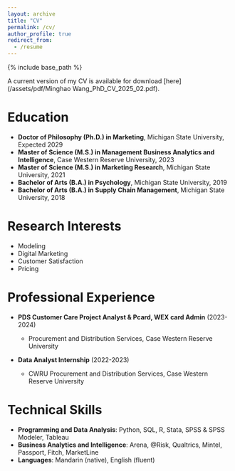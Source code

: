 ```yaml
---
layout: archive
title: "CV"
permalink: /cv/
author_profile: true
redirect_from:
  - /resume
---
```


{% include base_path %}

A current version of my CV is available for download [here](/assets/pdf/Minghao Wang_PhD_CV_2025_02.pdf).

# Education

* **Doctor of Philosophy (Ph.D.) in Marketing**, Michigan State University, Expected 2029
* **Master of Science (M.S.) in Management Business Analytics and Intelligence**, Case Western Reserve University, 2023
* **Master of Science (M.S.) in Marketing Research**, Michigan State University, 2021
* **Bachelor of Arts (B.A.) in Psychology**, Michigan State University, 2019
* **Bachelor of Arts (B.A.) in Supply Chain Management**, Michigan State University, 2018

# Research Interests

* Modeling
* Digital Marketing
* Customer Satisfaction
* Pricing

# Professional Experience

* **PDS Customer Care Project Analyst & Pcard, WEX card Admin** (2023-2024)
  * Procurement and Distribution Services, Case Western Reserve University

* **Data Analyst Internship** (2022-2023)
  * CWRU Procurement and Distribution Services, Case Western Reserve University

# Technical Skills

* **Programming and Data Analysis**: Python, SQL, R, Stata, SPSS & SPSS Modeler, Tableau
* **Business Analytics and Intelligence**: Arena, @Risk, Qualtrics, Mintel, Passport, Fitch, MarketLine
* **Languages**: Mandarin (native), English (fluent)